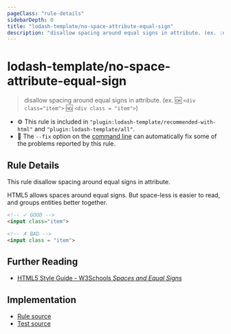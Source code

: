 ```yaml
---
pageClass: "rule-details"
sidebarDepth: 0
title: "lodash-template/no-space-attribute-equal-sign"
description: "disallow spacing around equal signs in attribute. (ex. :ok: `<div class=\"item\">` :ng: `<div class = \"item\">`)"
---
```

# lodash-template/no-space-attribute-equal-sign
> disallow spacing around equal signs in attribute. (ex. :ok: `<div class="item">` :ng: `<div class = "item">`)

- :gear: This rule is included in `"plugin:lodash-template/recommended-with-html"` and `"plugin:lodash-template/all"`.
- :wrench: The `--fix` option on the [command line](https://eslint.org/docs/user-guide/command-line-interface#fixing-problems) can automatically fix some of the problems reported by this rule.

## Rule Details

This rule disallow spacing around equal signs in attribute.

HTML5 allows spaces around equal signs. But space-less is easier to read, and groups entities better together.

<eslint-code-block fix :rules="{'lodash-template/no-space-attribute-equal-sign': ['error']}">

```html
<!-- ✓ GOOD -->
<input class="item">

<!-- ✗ BAD -->
<input class = "item">
```

</eslint-code-block>

## Further Reading

* [HTML5 Style Guide - W3Schools *Spaces and Equal Signs*](https://www.w3schools.com/html/html5_syntax.asp)

## Implementation

- [Rule source](https://github.com/ota-meshi/eslint-plugin-lodash-template/blob/master/lib/rules/no-space-attribute-equal-sign.js)
- [Test source](https://github.com/ota-meshi/eslint-plugin-lodash-template/blob/master/tests/lib/rules/no-space-attribute-equal-sign.js)
